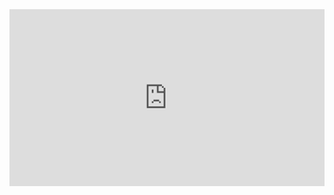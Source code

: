 <iframe width="560" height="315" src="https://www.youtube-nocookie.com/embed/igZrFRJE-YI" title="YouTube video player" frameborder="0" allow="accelerometer; autoplay; clipboard-write; encrypted-media; gyroscope; picture-in-picture" allowfullscreen></iframe>
